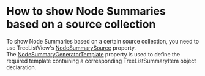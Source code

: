 # How to show Node Summaries based on a source collection


To show Node Summaries based on a certain source collection, you need to use TreeListView's <a href="https://documentation.devexpress.com/WPF/DevExpressXpfGridTreeListView_NodeSummarySourcetopic.aspx">NodeSummarySource</a> property. The <a href="https://documentation.devexpress.com/WPF/DevExpressXpfGridTreeListView_NodeSummaryGeneratorTemplatetopic.aspx">NodeSummaryGeneratorTemplate</a> property is used to define the required template containing a corresponding TreeListSummaryItem object declaration.

<br/>


